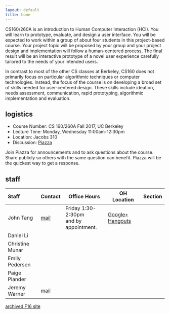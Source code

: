 ```yaml
---
layout: default
title: home
---
```


CS160/260A is an introduction to Human Computer Interaction (HCI). You will
learn to prototype, evaluate, and design a user interface. You will be expected
to work within a group of about four students in this project-based course.
Your project topic will be proposed by your group and your project design and
implementation will follow a human-centered process. The final result will be
an interactive prototype of a novel user experience carefully tailored to the
needs of your intended users.

In contrast to most of the other CS classes at Berkeley, CS160 does not
primarily focus on particular algorithmic techniques or computer technologies.
Instead, the focus of the course is on developing a broad set of skills needed
for user-centered design. These skills include ideation, needs assessment,
communication, rapid prototyping, algorithmic implementation and evaluation.

## logistics

- Course Number: CS 160/260A Fall 2017, UC Berkeley
- Lecture Time: Monday, Wednesday 11:00am-12:30pm
- Location: Jacobs 310
- Discussion: [Piazza](https://piazza.com/class/j6fjvh1geib77c)


Join Piazza for announcements and to ask questions about the
course. Share publicly so others with the same question can benefit. Piazza
will be the quickest way to get a response.

## staff

| Staff | Contact | Office Hours | OH Location | Section |
|:----- | ------- | ------------ | ----------- | ------- |
| John Tang | [mail](mailto:johntang@microsoft.com) | Friday 1:30-2:30pm <br/> and by appointment. | [Google+ Hangouts](http://bit.ly/2jEzqP5) | |
| Daniel Li | | | | |
| Christine Munar | | | | |
| Emily Pedersen | | | | |
| Paige Plander | | | | |
| Jeremy Warner | [mail](mailto:jeremy.warner@berkeley.edu)| | | |

[archived F16 site](/f16)
